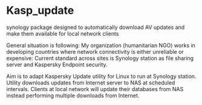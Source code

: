 # Kasp_update
synology package designed to automatically download AV updates and make them available for local network clients

General situation is following: My organization (humanitarian NGO) works in developing countries where network connectivity is either unreliable or expensive:
Current standard across sites is Synology station as file sharing server and Kaspersky Endpoint security.

Aim is to adapt Kaspersky Update utility for Linux to run at Synology station.
Utility downloads updates from Internet server to NAS at scheduled intervals.
Clients at local network will update their databases from NAS instead performing multiple downloads from Internet.
